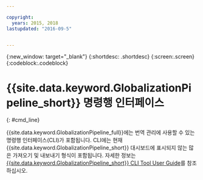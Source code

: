 ```yaml
---

copyright:
  years: 2015, 2018
lastupdated: "2016-09-5"


---
```


{:new_window: target="_blank"}
{:shortdesc: .shortdesc}
{:screen:.screen}
{:codeblock:.codeblock}

# {{site.data.keyword.GlobalizationPipeline_short}} 명령행 인터페이스
{: #cmd_line}

{{site.data.keyword.GlobalizationPipeline_full}}에는 번역 관리에 사용할 수 있는 명령행 인터페이스(CLI)가 포함됩니다. CLI에는 현재 {{site.data.keyword.GlobalizationPipeline_short}} 대시보드에 표시되지 않는 많은 가져오기 및 내보내기 형식이 포함됩니다. 자세한 정보는 [{{site.data.keyword.GlobalizationPipeline_short}} CLI Tool User Guide](https://github.com/IBM-Bluemix/gp-java-tools/tree/f89b577481dd7973d751dc5baca54a196efafc98/gp-cli)를 참조하십시오.
